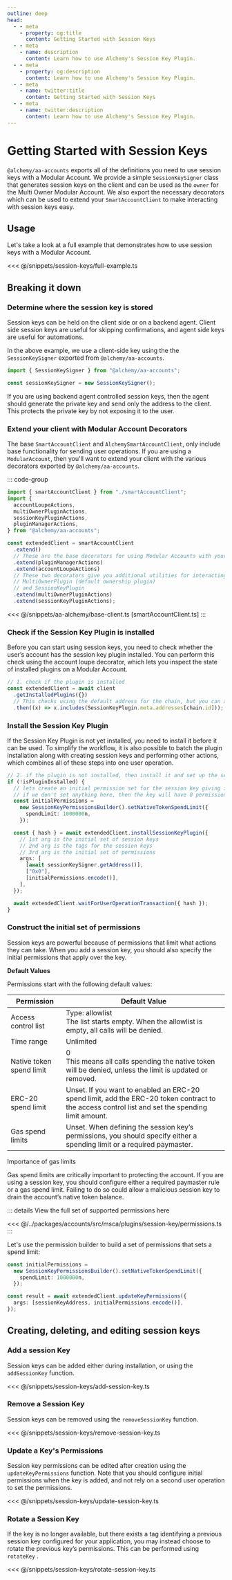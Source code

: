 ```yaml
---
outline: deep
head:
  - - meta
    - property: og:title
      content: Getting Started with Session Keys
  - - meta
    - name: description
      content: Learn how to use Alchemy's Session Key Plugin.
  - - meta
    - property: og:description
      content: Learn how to use Alchemy's Session Key Plugin.
  - - meta
    - name: twitter:title
      content: Getting Started with Session Keys
  - - meta
    - name: twitter:description
      content: Learn how to use Alchemy's Session Key Plugin.
---
```


# Getting Started with Session Keys

`@alchemy/aa-accounts` exports all of the definitions you need to use session keys with a Modular Account. We provide a simple `SessionKeySigner` class that generates session keys on the client and can be used as the `owner` for the Multi Owner Modular Account.
We also export the necessary decorators which can be used to extend your `SmartAccountClient` to make interacting with session keys easy.

## Usage

Let's take a look at a full example that demonstrates how to use session keys with a Modular Account.

<<< @/snippets/session-keys/full-example.ts

## Breaking it down

### Determine where the session key is stored

Session keys can be held on the client side or on a backend agent. Client side session keys are useful for skipping confirmations, and agent side keys are useful for automations.

In the above example, we use a client-side key using the the `SessionKeySigner` exported from `@alchemy/aa-accounts`.

```ts
import { SessionKeySigner } from "@alchemy/aa-accounts";

const sessionKeySigner = new SessionKeySigner();
```

If you are using backend agent controlled session keys, then the agent should generate the private key and send only the address to the client. This protects the private key by not exposing it to the user.

### Extend your client with Modular Account Decorators

The base `SmartAccountClient` and `AlchemySmartAccountClient`, only include base functionality for sending user operations. If you are using a `ModularAccount`, then you'll want to extend your client with the various decorators exported by `@alchemy/aa-accounts`.

::: code-group

```ts
import { smartAccountClient } from "./smartAccountClient";
import {
  accountLoupeActions,
  multiOwnerPluginActions,
  sessionKeyPluginActions,
  pluginManagerActions,
} from "@alchemy/aa-accounts";

const extendedClient = smartAccountClient
  .extend()
  // These are the base decorators for using Modular Accounts with your client
  .extend(pluginManagerActions)
  .extend(accountLoupeActions)
  // These two decorators give you additional utilities for interacting with the
  // MultiOwnerPlugin (default ownership plugin)
  // and SessionKeyPlugin
  .extend(multiOwnerPluginActions)
  .extend(sessionKeyPluginActions);
```

<<< @/snippets/aa-alchemy/base-client.ts [smartAccountClient.ts]
:::

### Check if the Session Key Plugin is installed

Before you can start using session keys, you need to check whether the user’s account has the session key plugin installed. You can perform this check using the account loupe decorator, which lets you inspect the state of installed plugins on a Modular Account.

```ts
// 1. check if the plugin is installed
const extendedClient = await client
  .getInstalledPlugins({})
  // This checks using the default address for the chain, but you can always pass in your own plugin address here as an override
  .then((x) => x.includes(SessionKeyPlugin.meta.addresses[chain.id]));
```

### Install the Session Key Plugin

If the Session Key Plugin is not yet installed, you need to install it before it can be used. To simplify the workflow, it is also possible to batch the plugin installation along with creating session keys and performing other actions, which combines all of these steps into one user operation.

```ts
// 2. if the plugin is not installed, then install it and set up the session key
if (!isPluginInstalled) {
  // lets create an initial permission set for the session key giving it an eth spend limit
  // if we don't set anything here, then the key will have 0 permissions
  const initialPermissions =
    new SessionKeyPermissionsBuilder().setNativeTokenSpendLimit({
      spendLimit: 1000000n,
    });

  const { hash } = await extendedClient.installSessionKeyPlugin({
    // 1st arg is the initial set of session keys
    // 2nd arg is the tags for the session keys
    // 3rd arg is the initial set of permissions
    args: [
      [await sessionKeySigner.getAddress()],
      ["0x0"],
      [initialPermissions.encode()],
    ],
  });

  await extendedClient.waitForUserOperationTransaction({ hash });
}
```

### Construct the initial set of permissions

Session keys are powerful because of permissions that limit what actions they can take. When you add a session key, you should also specify the initial permissions that apply over the key.

**Default Values**

Permissions start with the following default values:

| Permission               | Default Value                                                                                                                                    |
| ------------------------ | ------------------------------------------------------------------------------------------------------------------------------------------------ |
| Access control list      | Type: allowlist <br /> The list starts empty. When the allowlist is empty, all calls will be denied.                                             |
| Time range               | Unlimited                                                                                                                                        |
| Native token spend limit | 0 <br /> This means all calls spending the native token will be denied, unless the limit is updated or removed.                                  |
| ERC-20 spend limit       | Unset. If you want to enabled an ERC-20 spend limit, add the ERC-20 token contract to the access control list and set the spending limit amount. |
| Gas spend limits         | Unset. When defining the session key’s permissions, you should specify either a spending limit or a required paymaster.                          |

Importance of gas limits

Gas spend limits are critically important to protecting the account. If you are using a session key, you should configure either a required paymaster rule or a gas spend limit. Failing to do so could allow a malicious session key to drain the account’s native token balance.

::: details View the full set of supported permissions here

<!-- TODO move this in to the docs section in packages overview --->

<<< @/../packages/accounts/src/msca/plugins/session-key/permissions.ts
:::

Let's use the permission builder to build a set of permissions that sets a spend limit:

```ts
const initialPermissions =
  new SessionKeyPermissionsBuilder().setNativeTokenSpendLimit({
    spendLimit: 1000000n,
  });

const result = await extendedClient.updateKeyPermissions({
  args: [sessionKeyAddress, initialPermissions.encode()],
});
```

## Creating, deleting, and editing session keys

### Add a session Key

Session keys can be added either during installation, or using the `addSessionKey` function.

<<< @/snippets/session-keys/add-session-key.ts

### Remove a Session Key

Session keys can be removed using the `removeSessionKey` function.

<<< @/snippets/session-keys/remove-session-key.ts

### Update a Key's Permissions

Session key permissions can be edited after creation using the `updateKeyPermissions` function. Note that you should configure initial permissions when the key is added, and not rely on a second user operation to set the permissions.

<<< @/snippets/session-keys/update-session-key.ts

### Rotate a Session Key

If the key is no longer available, but there exists a tag identifying a previous session key configured for your application, you may instead choose to rotate the previous key’s permissions. This can be performed using `rotateKey` .

<<< @/snippets/session-keys/rotate-session-key.ts
